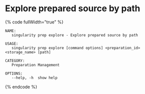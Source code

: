 # Explore prepared source by path

{% code fullWidth="true" %}
```
NAME:
   singularity prep explore - Explore prepared source by path

USAGE:
   singularity prep explore [command options] <preparation_id> <storage_name> [path]

CATEGORY:
   Preparation Management

OPTIONS:
   --help, -h  show help
```
{% endcode %}
